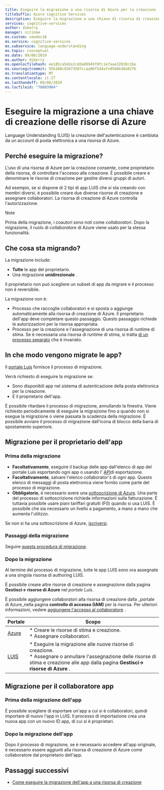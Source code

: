 ```yaml
---
title: Eseguire la migrazione a una risorsa di Azure per la creazione
titleSuffix: Azure Cognitive Services
description: Eseguire la migrazione a una chiave di risorsa di creazione di Azure.
services: cognitive-services
author: diberry
manager: nitinme
ms.custom: seodec18
ms.service: cognitive-services
ms.subservice: language-understanding
ms.topic: conceptual
ms.date: 09/08/2019
ms.author: diberry
ms.openlocfilehash: ee185ca5d2e2cdda89945f0fc1e7aae32030c1be
ms.sourcegitcommit: 95b180c92673507ccaa06f5d4afe9568b38a92fb
ms.translationtype: MT
ms.contentlocale: it-IT
ms.lasthandoff: 09/08/2019
ms.locfileid: "70803904"
---
```

# <a name="migrate-to-an-azure-resource-authoring-key"></a>Eseguire la migrazione a una chiave di creazione delle risorse di Azure

Language Understanding (LUIS) la creazione dell'autenticazione è cambiata da un account di posta elettronica a una risorsa di Azure. 

## <a name="why-migrate"></a>Perché eseguire la migrazione?

L'uso di una risorsa di Azure per la creazione consente, come proprietario della risorsa, di controllare l'accesso alla creazione. È possibile creare e denominare le risorse di creazione per gestire diversi gruppi di autori. 

Ad esempio, se si dispone di 2 tipi di app LUIS che si sta creando con membri diversi, è possibile creare due diverse risorse di creazione e assegnare collaboratori. La risorsa di creazione di Azure controlla l'autorizzazione. 

> [!Note]
> Prima della migrazione, i coautori sono noti come _collaboratori_. Dopo la migrazione, il ruolo di _collaboratore_ di Azure viene usato per la stessa funzionalità.

## <a name="what-is-migrating"></a>Che cosa sta migrando?

La migrazione include:

* **Tutte** le app del proprietario.
* Una migrazione **unidirezionale** .

Il proprietario non può scegliere un subset di app da migrare e il processo non è reversibile. 

La migrazione non è: 

* Processo che raccoglie collaboratori e si sposta o aggiunge automaticamente alla risorsa di creazione di Azure. Il proprietario dell'app deve completare questo passaggio. Questo passaggio richiede le autorizzazioni per la risorsa appropriata.
* Processo per la creazione e l'assegnazione di una risorsa di runtime di stima. Se è necessaria una risorsa di runtime di stima, si tratta [di un processo separato](luis-how-to-azure-subscription.md##create-resources-in-the-azure-portal) che è invariato. 

## <a name="how-are-the-apps-migrating"></a>In che modo vengono migrate le app?

Il [portale Luis](https://www.luis.ai) fornisce il processo di migrazione. 

Verrà richiesto di eseguire la migrazione se:

* Sono disponibili app nel sistema di autenticazione della posta elettronica per la creazione.
* E il proprietario dell'app. 

È possibile ritardare il processo di migrazione, annullando la finestra. Viene richiesto periodicamente di eseguire la migrazione fino a quando non si esegue la migrazione o viene passata la scadenza della migrazione. È possibile avviare il processo di migrazione dall'icona di blocco della barra di spostamento superiore.

## <a name="migration-for-the-app-owner"></a>Migrazione per il proprietario dell'app

### <a name="before-you-migrate"></a>Prima della migrazione

* **Facoltativamente**, eseguire il backup delle app dall'elenco di app del portale Luis esportando ogni app o usando l' [API](https://westus.dev.cognitive.microsoft.com/docs/services/5890b47c39e2bb17b84a55ff/operations/5890b47c39e2bb052c5b9c40)di esportazione.
* **Facoltativamente**, salvare l'elenco collaborator's di ogni app. Questo elenco di messaggi di posta elettronica viene fornito come parte del processo di migrazione.
* **Obbligatorio**, è necessario avere una [sottoscrizione di Azure](https://azure.microsoft.com/free/). Una parte del processo di sottoscrizione richiede informazioni sulla fatturazione. È tuttavia possibile usare piani tariffari gratuiti (F0) quando si usa LUIS. È possibile che sia necessario un livello a pagamento, a mano a mano che aumenta l'utilizzo. 

Se non si ha una sottoscrizione di Azure, [iscriversi](https://azure.microsoft.com/free/). 

### <a name="migration-steps"></a>Passaggi della migrazione

Seguire [questa procedura di migrazione](luis-migration-authoring-steps.md).

### <a name="after-you-migrate"></a>Dopo la migrazione 

Al termine del processo di migrazione, tutte le app LUIS sono ora assegnate a una singola risorsa di authoring LUIS.

È possibile creare altre risorse di creazione e assegnazione dalla pagina **Gestisci-> risorse di Azure** nel _portale Luis_. 

È possibile aggiungere collaboratori alla risorsa di creazione dalla _portale di Azure_nella pagina **controllo di accesso (IAM)** per la risorsa. Per ulteriori informazioni, vedere [aggiungere l'accesso al collaboratore](luis-migration-authoring-steps.md#after-the-migration-process-add-contributors-to-your-authoring-resource) .

|Portale|Scopo|
|--|--|
|[Azure](https://azure.microsoft.com/free/)|* Creare le risorse di stima e creazione.<br>* Assegnare collaboratori.|
|[LUIS](https://www.luis.ai)|* Eseguire la migrazione alle nuove risorse di creazione.<br>* Assegnare o annullare l'assegnazione delle risorse di stima e creazione alle app dalla pagina **Gestisci-> risorse di Azure** .| 

## <a name="migration-for-the-app-contributor"></a>Migrazione per il collaboratore app

### <a name="before-the-app-is-migrated"></a>Prima della migrazione dell'app

È possibile scegliere di esportare un'app a cui si è collaboratori, quindi importare di nuovo l'app in LUIS. Il processo di importazione crea una nuova app con un nuovo ID app, di cui si è proprietari.

### <a name="after-the-app-is-migrated"></a>Dopo la migrazione dell'app

Dopo il processo di migrazione, se è necessario accedere all'app originale, è necessario essere aggiunti alla risorsa di creazione di Azure come collaboratore dal proprietario dell'app.  

## <a name="next-steps"></a>Passaggi successivi

* [Come eseguire la migrazione dell'app a una risorsa di creazione](luis-migration-authoring-steps.md)